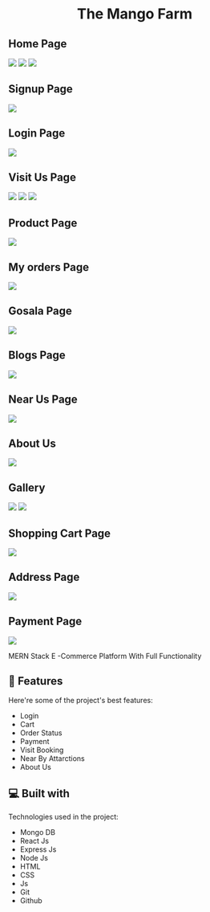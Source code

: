 <h1 align="center" id="title">The Mango Farm</h1>
<h2> Home Page</h2>
<img src="https://drive.usercontent.google.com/download?id=1DRIbGYf39jNYdMcyajcmaePTx321yOqW&authuser=0" style="max-width: 100%; height: auto;" /> 
<img src="https://drive.usercontent.google.com/download?id=14jHfkQUhXbkxSV3VPugyAT-GpZuT6Z2o&authuser=0" style="max-width: 100%; height: auto;" /> 
<img src="https://drive.usercontent.google.com/download?id=1vZmEGps7lbFzYExDNQTuHFJYbZCfMreN&authuser=0" style="max-width: 100%; height: auto;" /> 

<h2> Signup Page </h2>
<img src="https://drive.usercontent.google.com/download?id=1_9brN5AmSVHaf8ntf9-E9kfXe5uXWC57&authuser=0" style="max-width: 100%; height: auto;" /> 
<h2>Login Page</h2>
<img src="https://drive.usercontent.google.com/download?id=1_9brN5AmSVHaf8ntf9-E9kfXe5uXWC57&authuser=0" style="max-width: 100%; height: auto;" /> 
<h2> Visit Us Page</h2>
<img src="https://drive.usercontent.google.com/download?id=1rKy2sI2lAwNatHvG4EYk8Z9qJEuDOyNY&authuser=0" style="max-width: 100%; height: auto;" /> 
<img src="https://drive.usercontent.google.com/download?id=1IO98IjkCPqw6tz1dsfp7h1tsjJQX85Ci&authuser=0" style="max-width: 100%; height: auto;" /> 
<img src="https://drive.usercontent.google.com/download?id=1v5C3oqbQm-nvOauPBW4xBTZV846DMrSA&authuser=0" style="max-width: 100%; height: auto;" /> 
<h2>Product Page</h2>
<img src="https://drive.usercontent.google.com/download?id=1ouPs_34SIx_fAy1H3yYNrWFrGwA_AMwu&authuser=0" style="max-width: 100%; height: auto;" /> 
<h2> My orders Page </h2>
<img src="https://drive.usercontent.google.com/download?id=1oXhDwdFsPI77rdTp_af-R7jVajnjZFhN&authuser=0" style="max-width: 100%; height: auto;" /> 
<h2>Gosala Page</h2>
<img src="https://drive.usercontent.google.com/download?id=1WKtEwcO7Kxf5tePxJ0HIeQzKoZ5r55Xh&authuser=0" style="max-width: 100%; height: auto;" /> 
<h2> Blogs Page</h2>
<img src="https://drive.usercontent.google.com/download?id=1bosh8rBjGl3P3s3HZiF2uVcIigs_I38Z&authuser=0" style="max-width: 100%; height: auto;" /> 
<h2>Near Us Page</h2>
<img src="https://drive.usercontent.google.com/download?id=1_s9qx_xQch7kkXD02ktey2TGQPLlqdK2&authuser=0" style="max-width: 100%; height: auto;" /> 
<h2>About Us</h2>
<img src="https://drive.usercontent.google.com/download?id=1gu8hWUVFAKx21SCwbsPk74j3BZMAWI3P&authuser=0" style="max-width: 100%; height: auto;" /> 
<h2>Gallery</h2>
<img src="https://drive.usercontent.google.com/download?id=1covUinZ_J9S2P9glk0wad56aExhLOZnM&authuser=0" style="max-width: 100%; height: auto;" /> 
<img src="https://drive.usercontent.google.com/download?id=1_fRnfqWGFvUe9mdhxO7dV6RvxBqZMFxd&authuser=0" style="max-width: 100%; height: auto;" /> 
<h2>Shopping Cart Page</h2>
<img src="https://drive.usercontent.google.com/download?id=1b2UVaovk_baqs1I_mOf-LitVyjf2ab5Y&authuser=0" style="max-width: 100%; height: auto;" /> 
<h2>Address Page</h2>
<img src="https://drive.usercontent.google.com/download?id=1QXCiaEvHFCtuT-AY4hsC4UZCAe6ry4PS&authuser=0" style="max-width: 100%; height: auto;" /> 
<h2>Payment Page</h2>
<img src="https://drive.usercontent.google.com/download?id=1b2UVaovk_baqs1I_mOf-LitVyjf2ab5Y&authuser=0" style="max-width: 100%; height: auto;" /> 


<p id="description">MERN Stack E -Commerce Platform With Full Functionality</p>


  
  
<h2>🧐 Features</h2>

Here're some of the project's best features:

*   Login
*   Cart
*   Order Status
*   Payment
*   Visit Booking
*   Near By Attarctions
*   About Us

  
  
<h2>💻 Built with</h2>

Technologies used in the project:

*   Mongo DB
*   React Js
*   Express Js
*   Node Js
*   HTML
*   CSS
*   Js
*   Git
*   Github
